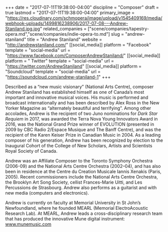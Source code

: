 +++
date = "2017-07-11T19:38:00-04:00"
discipline = "Composer"
draft = true
lastmod = "2017-07-11T19:38:00-04:00"
primary_image = "https://res.cloudinary.com/schmopera/image/upload/v1545409169/media/webhook-uploads/1499816238906/2017-07-08---Andrew-Staniland.jpg.jpg"
related_companies = ["scene/companies/tapestry-opera.md","scene/companies/indie-opera-to.md"]
slug = "andrew-staniland"
title = "Andrew Staniland"
website = "http://andrewstaniland.com/"
[[social_media]]
platform = "Facebook"
template = "social-media"
url = "https://www.facebook.com/ComposerAndrewStaniland/"
[[social_media]]
platform = " Twitter"
template = "social-media"
url = "https://twitter.com/AndrewStaniland"
[[social_media]]
platform = "Soundcloud"
template = "social-media"
url = "https://soundcloud.com/andrew-staniland-1"
+++

Described as a “new music visionary” (National Arts Centre), composer Andrew Staniland has established himself as one of Canada’s most important and innovative musical voices. His music is performed and broadcast internationally and has been described by Alex Ross in the New Yorker Magazine as “alternately beautiful and terrifying”.  Among other accolades, Andrew is the recipient of two Juno nominations for *Dark Star Requiem* in 2017, was awarded the Terra Nova Young Innovators Award in 2016, was the National Grand Prize winner of EVOLUTION (presented in 2009 by CBC Radio 2/Espace Musique and The Banff Centre), and was the recipient of the Karen Keiser Prize in Canadian Music in 2004. As a leading composer of his generation, Andrew has been recognized by election to the Inaugural Cohort of the College of New Scholars, Artists and Scientists Royal Society of Canada.

Andrew was an Affiliate Composer to the Toronto Symphony Orchestra (2006-09) and the National Arts Centre Orchestra (2002–04), and has also been in residence at the Centre du Creation Musicale Iannis Xenakis (Paris, 2005).  Recent commissioners include the National Arts Centre Orchestra, the Brooklyn Art Song Society, cellist Frances-Marie Uitti, and Les Percussions de Strasbourg. Andrew also performs as a guitarist and with new media (computers and electronics). 

Andrew is currently on faculty at Memorial University in St John’s Newfoundland, where he founded MEARL (Memorial ElectroAcoustic Research Lab). At MEARL, Andrew leads a cross-disciplinary research team that has produced the innovative Mune digital instrument: www.munemusic.com
